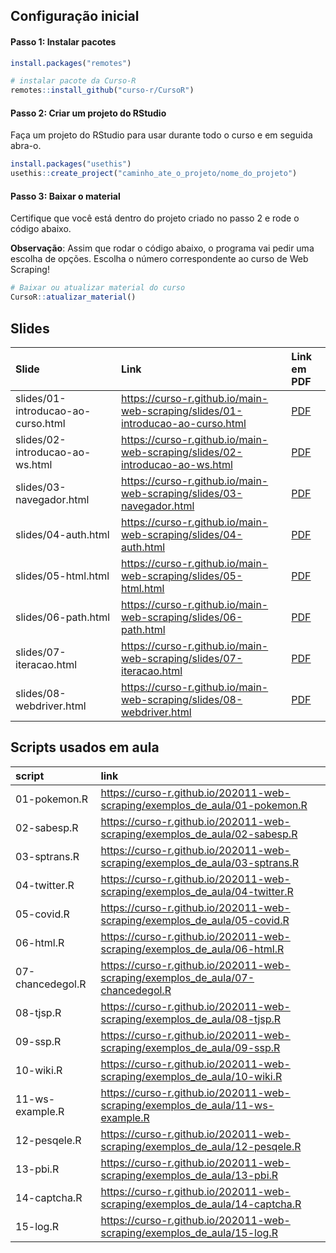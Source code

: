 
<!-- README.md is generated from README.Rmd. Please edit that file -->

## Configuração inicial

#### Passo 1: Instalar pacotes

``` r
install.packages("remotes")

# instalar pacote da Curso-R
remotes::install_github("curso-r/CursoR")
```

#### Passo 2: Criar um projeto do RStudio

Faça um projeto do RStudio para usar durante todo o curso e em seguida
abra-o.

``` r
install.packages("usethis")
usethis::create_project("caminho_ate_o_projeto/nome_do_projeto")
```

#### Passo 3: Baixar o material

Certifique que você está dentro do projeto criado no passo 2 e rode o
código abaixo.

**Observação**: Assim que rodar o código abaixo, o programa vai pedir
uma escolha de opções. Escolha o número correspondente ao curso de Web
Scraping!

``` r
# Baixar ou atualizar material do curso
CursoR::atualizar_material()
```

## Slides

| Slide                              | Link                                                                             | Link em PDF                                                                                       |
|:-----------------------------------|:---------------------------------------------------------------------------------|:--------------------------------------------------------------------------------------------------|
| slides/01-introducao-ao-curso.html | <https://curso-r.github.io/main-web-scraping/slides/01-introducao-ao-curso.html> | <a href='https://curso-r.github.io/main-web-scraping/slides/01-introducao-ao-curso.pdf'> PDF </a> |
| slides/02-introducao-ao-ws.html    | <https://curso-r.github.io/main-web-scraping/slides/02-introducao-ao-ws.html>    | <a href='https://curso-r.github.io/main-web-scraping/slides/02-introducao-ao-ws.pdf'> PDF </a>    |
| slides/03-navegador.html           | <https://curso-r.github.io/main-web-scraping/slides/03-navegador.html>           | <a href='https://curso-r.github.io/main-web-scraping/slides/03-navegador.pdf'> PDF </a>           |
| slides/04-auth.html                | <https://curso-r.github.io/main-web-scraping/slides/04-auth.html>                | <a href='https://curso-r.github.io/main-web-scraping/slides/04-auth.pdf'> PDF </a>                |
| slides/05-html.html                | <https://curso-r.github.io/main-web-scraping/slides/05-html.html>                | <a href='https://curso-r.github.io/main-web-scraping/slides/05-html.pdf'> PDF </a>                |
| slides/06-path.html                | <https://curso-r.github.io/main-web-scraping/slides/06-path.html>                | <a href='https://curso-r.github.io/main-web-scraping/slides/06-path.pdf'> PDF </a>                |
| slides/07-iteracao.html            | <https://curso-r.github.io/main-web-scraping/slides/07-iteracao.html>            | <a href='https://curso-r.github.io/main-web-scraping/slides/07-iteracao.pdf'> PDF </a>            |
| slides/08-webdriver.html           | <https://curso-r.github.io/main-web-scraping/slides/08-webdriver.html>           | <a href='https://curso-r.github.io/main-web-scraping/slides/08-webdriver.pdf'> PDF </a>           |

## Scripts usados em aula

| script           | link                                                                              |
|:-----------------|:----------------------------------------------------------------------------------|
| 01-pokemon.R     | <https://curso-r.github.io/202011-web-scraping/exemplos_de_aula/01-pokemon.R>     |
| 02-sabesp.R      | <https://curso-r.github.io/202011-web-scraping/exemplos_de_aula/02-sabesp.R>      |
| 03-sptrans.R     | <https://curso-r.github.io/202011-web-scraping/exemplos_de_aula/03-sptrans.R>     |
| 04-twitter.R     | <https://curso-r.github.io/202011-web-scraping/exemplos_de_aula/04-twitter.R>     |
| 05-covid.R       | <https://curso-r.github.io/202011-web-scraping/exemplos_de_aula/05-covid.R>       |
| 06-html.R        | <https://curso-r.github.io/202011-web-scraping/exemplos_de_aula/06-html.R>        |
| 07-chancedegol.R | <https://curso-r.github.io/202011-web-scraping/exemplos_de_aula/07-chancedegol.R> |
| 08-tjsp.R        | <https://curso-r.github.io/202011-web-scraping/exemplos_de_aula/08-tjsp.R>        |
| 09-ssp.R         | <https://curso-r.github.io/202011-web-scraping/exemplos_de_aula/09-ssp.R>         |
| 10-wiki.R        | <https://curso-r.github.io/202011-web-scraping/exemplos_de_aula/10-wiki.R>        |
| 11-ws-example.R  | <https://curso-r.github.io/202011-web-scraping/exemplos_de_aula/11-ws-example.R>  |
| 12-pesqele.R     | <https://curso-r.github.io/202011-web-scraping/exemplos_de_aula/12-pesqele.R>     |
| 13-pbi.R         | <https://curso-r.github.io/202011-web-scraping/exemplos_de_aula/13-pbi.R>         |
| 14-captcha.R     | <https://curso-r.github.io/202011-web-scraping/exemplos_de_aula/14-captcha.R>     |
| 15-log.R         | <https://curso-r.github.io/202011-web-scraping/exemplos_de_aula/15-log.R>         |
